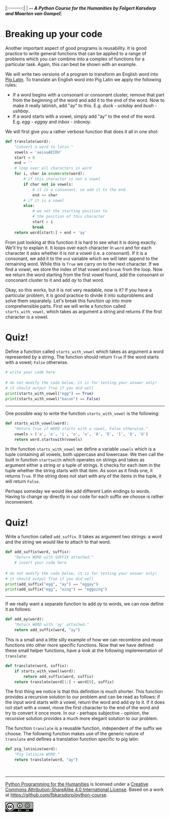 
<BR>

|:-------:|
| <span style="font-size: 100%"><b>_-- A Python Course for the Humanities by Folgert Karsdorp and Maarten van Gompel_</b></span>|

# Breaking up your code

Another important aspect of good programs is reusability. It is good practice to write general functions that can be applied to a range of problems which you can combine into a complex of functions for a particular task. Again, this can best be shown with an example. 

We will write  two versions of a program to transform an English word into [Pig Latin](https://en.wikipedia.org/wiki/Pig_Latin). To translate an English word into Pig Latin we apply the following rules:

-  If a word begins with a consonant or consonant cluster, remove that part from the beginning of the word and add it to the end of the word. Now to make it really latinish, add "ay" to this. E.g. *duck* - *uckday* and *bush* - *ushbay*.
-  If a word starts with a vowel, simply add "ay" to the end of the word. E.g. *egg* - *eggay* and *inbox* - *inboxay*.

We will first give you a rather verbose function that does it all in one shot:


```python
def translate(word):
    "Convert a word to latin."
    vowels = 'aeiouAEIOU'
    start = 0
    end = ''
    # loop over all characters in word
    for i, char in enumerate(word):
        # if this character is not a vowel
        if char not in vowels:
            # it is a consonant, so add it to the end.
            end += char
        # if it is a vowel
        else:
            # we set the starting position to 
            # the position of this character
            start = i
            break
    return word[start:] + end + 'ay'
```

From just looking at this function it is hard to see what it is doing exactly. We'll try to explain it. It loops over each character in `word` and for each character it asks whether it is not a vowel (i.e. a consonant). If it is a consonant, we add it to the `end` variable which we will later append to the remaining word. While this is `True` we carry on to the next character. If we find a vowel, we store the index of that vowel and `break` from the loop. Now we return the word starting from the first vowel found, add the consonant or conconant cluster to it and add *ay* to that word.

Okay, so this works, but it is not very readable, now is it? If you have a particular problem, it is good practice to divide it into subproblems and solve them separately. Let's break this function up into more comprehensible parts. First we will write a function called `starts_with_vowel`, which takes as argument a string and returns if the first character is a vowel.

# Quiz!

Define a function called `starts_with_vowel` which takes as argument a word represented by a string. The function should return `True` if the word starts with a vowel; `False` otherwise.

```python
# write your code here

# do not modify the code below, it is for testing your answer only!
# it should output True if you did well
print(starts_with_vowel("egg") == True)
print(starts_with_vowel("bacon") == False)
```

---

One possible way to write the function `starts_with_vowel` is the following:


```python
def starts_with_vowel(word):
    "Return True if WORD starts with a vowel, False otherwise."
    vowels = ('a', 'e', 'i', 'o', 'u', 'A', 'E', 'I', 'O', 'U')
    return word.startswith(vowels)
```

In the function `starts_with_vowel` we define a variable `vowels` which is a tuple containing all vowels, both uppercase and lowercase. We then call the built in function `startswith` which operates on strings and takes as argument either a string or a tuple of strings. It checks for each item in the tuple whether the string starts with that item. As soon as it finds one, it returns `True`. If the string does not start with any of the items in the tuple, it will return `False`.

Perhaps someday we would like add different Latin endings to words. Having to change *ay* directly in our code for each suffix we choose is rather inconvenient. 

# Quiz!

Write a function called `add_suffix`. It takes as argument two strings: a word and the string we would like to attach to that word.


```python
def add_suffix(word, suffix):
    "Return WORD with SUFFIX attached."
    # insert your code here
    
# do not modify the code below, it is for testing your answer only!
# it should output True if you did well
print(add_suffix("egg", "ay") == "eggay")
print(add_suffix("egg", "oing") == "eggoing")
```

---

If we really want a separate function to add *ay* to words, we can now define it as follows:


```python
def add_ay(word):
    "Return WORD with 'ay' attached."
    return add_suffix(word, "ay")
```

This is a small and a little silly example of how we can recombine and reuse functions into other more specific functions. Now that we have defined these small helper functions, have a look at the following implementation of `translate`:


```python
def translate(word, suffix):
    if starts_with_vowel(word):
        return add_suffix(word, suffix)
    return translate(word[1:] + word[0], suffix)
```

The first thing we notice is that this definition is much shorter. This function provides a recursive solution to our problem and can be read as follows: if the input word starts with a vowel, return the word and add *ay* to it. If it does not start with a vowel, move the first character to the end of the word and try to convert it once more. In our - perhaps subjective - opinion, the recursive solution provides a much more elegant solution to our problem.

The function `translate` is a reusable function, independent of the suffix we choose. The following function makes use of the generic nature of `translate` and defines a translation function specific to pig latin:


```python
def pig_latinize(word):
    "Pig latinize WORD."
    return translate(word, "ay")
```

<BR>

----

[Python Programming for the Humanities](http://fbkarsdorp.github.io/python-course) is licensed under a [Creative Commons Attribution-ShareAlike 4.0 International License](https://creativecommons.org/licenses/by-sa/4.0/). Based on a work at https://github.com/fbkarsdorp/python-course.

![Creative Commons](../graphics/CreativeCommons.png)

